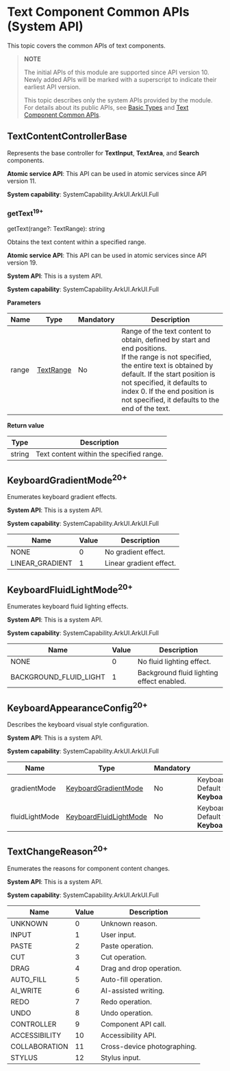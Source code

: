 # Text Component Common APIs (System API)
<!--Kit: ArkUI-->
<!--Subsystem: ArkUI-->
<!--Owner: @xiangyuan6-->
<!--Designer: @pssea-->
<!--Tester: @jiaoaozihao-->
<!--Adviser: @HelloCrease-->

This topic covers the common APIs of text components.

>  **NOTE**
>
>  The initial APIs of this module are supported since API version 10. Newly added APIs will be marked with a superscript to indicate their earliest API version.
>
>  This topic describes only the system APIs provided by the module. For details about its public APIs, see [Basic Types](ts-types.md) and [Text Component Common APIs](ts-text-common.md).

## TextContentControllerBase

Represents the base controller for **TextInput**, **TextArea**, and **Search** components.

**Atomic service API**: This API can be used in atomic services since API version 11.

**System capability**: SystemCapability.ArkUI.ArkUI.Full

### getText<sup>19+</sup>

getText(range?: TextRange): string

Obtains the text content within a specified range.

**Atomic service API**: This API can be used in atomic services since API version 19.

**System API**: This is a system API.

**System capability**: SystemCapability.ArkUI.ArkUI.Full

**Parameters**

| Name | Type  | Mandatory  | Description |
| ------- | ------ | ---- | ----- |
| range | [TextRange](ts-text-common.md#textrange12) | No   | Range of the text content to obtain, defined by start and end positions.<br>If the range is not specified, the entire text is obtained by default. If the start position is not specified, it defaults to index 0. If the end position is not specified, it defaults to the end of the text.|

**Return value**

| Type   | Description              |
| ------ | ---------------- |
| string | Text content within the specified range.|

## KeyboardGradientMode<sup>20+</sup>

Enumerates keyboard gradient effects.

**System API**: This is a system API.

**System capability**: SystemCapability.ArkUI.ArkUI.Full

| Name                                | Value| Description                                      |
| ---------------------------------- | --- | ---------------------------------------- |
| NONE | 0 | No gradient effect.|
| LINEAR_GRADIENT | 1 | Linear gradient effect.|

## KeyboardFluidLightMode<sup>20+</sup>

Enumerates keyboard fluid lighting effects.

**System API**: This is a system API.

**System capability**: SystemCapability.ArkUI.ArkUI.Full

| Name                                | Value| Description                                      |
| ---------------------------------- | --- | ---------------------------------------- |
| NONE | 0 | No fluid lighting effect.|
| BACKGROUND_FLUID_LIGHT | 1 | Background fluid lighting effect enabled.|

## KeyboardAppearanceConfig<sup>20+</sup>

Describes the keyboard visual style configuration.

**System API**: This is a system API.

**System capability**: SystemCapability.ArkUI.ArkUI.Full

| Name   | Type                                                   | Mandatory| Description                                                   |
| ------- | ----------------------------------------------------------- | ---- | ------------------------------------------------------------ |
| gradientMode  | [KeyboardGradientMode](#keyboardgradientmode20) | No  | Keyboard gradient effect.<br>Default value: **KeyboardGradientMode.NONE**.|
| fluidLightMode  | [KeyboardFluidLightMode](#keyboardfluidlightmode20) | No  | Keyboard fluid lighting effect.<br>Default value: **KeyboardFluidLightMode.NONE**.|

## TextChangeReason<sup>20+</sup>

Enumerates the reasons for component content changes.

**System API**: This is a system API.

**System capability**: SystemCapability.ArkUI.ArkUI.Full

| Name| Value| Description|
| ------- | ---- | ------------------- |
| UNKNOWN | 0 | Unknown reason.|
| INPUT | 1 | User input.|
| PASTE | 2 | Paste operation.|
| CUT | 3 | Cut operation.|
| DRAG | 4 | Drag and drop operation.|
| AUTO_FILL | 5 | Auto-fill operation.|
| AI_WRITE | 6 | AI-assisted writing.|
| REDO | 7 | Redo operation.|
| UNDO | 8 | Undo operation.|
| CONTROLLER | 9 | Component API call.|
| ACCESSIBILITY | 10 | Accessibility API.|
| COLLABORATION | 11 | Cross-device photographing.|
| STYLUS | 12 | Stylus input.|
